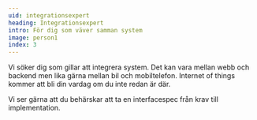 ```yaml
---
uid: integrationsexpert
heading: Integrationsexpert
intro: För dig som väver samman system
image: person1
index: 3
---
```


Vi söker dig som gillar att integrera system. Det kan vara mellan webb och backend men lika gärna mellan bil och mobiltelefon. Internet of things kommer att bli din vardag om du inte redan är där.
  
Vi ser gärna att du behärskar att ta en interfacespec från krav till implementation.
